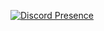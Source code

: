 [![Discord Presence](https://lanyard.cnrad.dev/api/814434208818397184)](https://discord.com/users/814434208818397184)